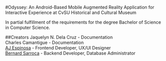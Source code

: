 #Odyssey: An Android-Based Mobile Augmented Reality Application for Interactive Experience at CvSU Historical and Cultural Museum

In partial fulfillment of the requirements for the degree Bachelor of Science in Computer Science.

##Creators
Jaquelyn N. Dela Cruz - Documentation <br>
Charles Camantigue - Documentation <br>
[AJ Espinosa](https://github.com/eyrooonnn) - Frontend Developer, UX/UI Designer <br>
[Bernard Sarroca](https://github.com/iamnards) - Backend Developer, Database Administrator <br>
